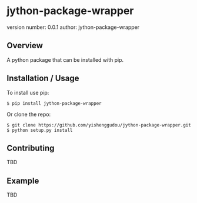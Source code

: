 jython-package-wrapper
===============================

version number: 0.0.1
author: jython-package-wrapper

Overview
--------

A python package that can be installed with pip.

Installation / Usage
--------------------

To install use pip:

    $ pip install jython-package-wrapper


Or clone the repo:

    $ git clone https://github.com/yishenggudou/jython-package-wrapper.git
    $ python setup.py install
    
Contributing
------------

TBD

Example
-------

TBD